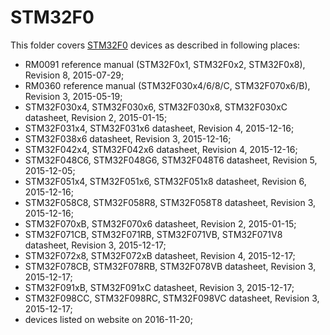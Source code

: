 STM32F0
=======

This folder covers [STM32F0](https://www.st.com/stm32f0) devices as described in following places:
- RM0091 reference manual (STM32F0x1, STM32F0x2, STM32F0x8), Revision 8, 2015-07-29;
- RM0360 reference manual (STM32F030x4/6/8/C, STM32F070x6/B), Revision 3, 2015-05-19;
- STM32F030x4, STM32F030x6, STM32F030x8, STM32F030xC datasheet, Revision 2, 2015-01-15;
- STM32F031x4, STM32F031x6 datasheet, Revision 4, 2015-12-16;
- STM32F038x6 datasheet, Revision 3, 2015-12-16;
- STM32F042x4, STM32F042x6 datasheet, Revision 4, 2015-12-16;
- STM32F048C6, STM32F048G6, STM32F048T6 datasheet, Revision 5, 2015-12-05;
- STM32F051x4, STM32F051x6, STM32F051x8 datasheet, Revision 6, 2015-12-16;
- STM32F058C8, STM32F058R8, STM32F058T8 datasheet, Revision 3, 2015-12-16;
- STM32F070xB, STM32F070x6 datasheet, Revision 2, 2015-01-15;
- STM32F071CB, STM32F071RB, STM32F071VB, STM32F071V8 datasheet, Revision 3, 2015-12-17;
- STM32F072x8, STM32F072xB datasheet, Revision 4, 2015-12-17;
- STM32F078CB, STM32F078RB, STM32F078VB datasheet, Revision 3, 2015-12-17;
- STM32F091xB, STM32F091xC datasheet, Revision 3, 2015-12-17;
- STM32F098CC, STM32F098RC, STM32F098VC datasheet, Revision 3, 2015-12-17;
- devices listed on website on 2016-11-20;
